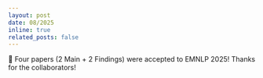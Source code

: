 ```yaml
---
layout: post
date: 08/2025
inline: true
related_posts: false
---
```


:tada: Four papers (2 Main + 2 Findings) were accepted to EMNLP 2025! Thanks for the collaborators!